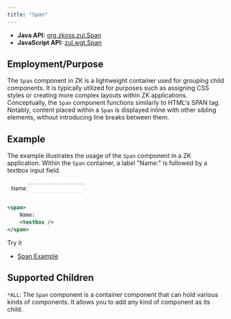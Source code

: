 ```yaml
---
title: "Span"
---
```



- **Java API:** [org.zkoss.zul.Span](https://www.zkoss.org/javadoc/latest/zk/org/zkoss/zul/Span.html)
- **JavaScript API:** [zul.wgt.Span](https://www.zkoss.org/javadoc/latest/jsdoc/classes/zul.wgt.Span.html)

## Employment/Purpose

The `Span` component in ZK is a lightweight container used for grouping child components. It is typically utilized for purposes such as assigning CSS styles or creating more complex layouts within ZK applications. Conceptually, the `Span` component functions similarly to HTML's SPAN tag. Notably, content placed within a `Span` is displayed inline with other sibling elements, without introducing line breaks between them.

## Example

The example illustrates the usage of the `Span` component in a ZK application. Within the `Span` container, a label "Name:" is followed by a textbox input field.

![Span Component Example](images/ZKComRef_Span_Example.png)

```xml
<span>
    Name:
    <textbox />
</span>
```

Try it

* [Span Example](https://zkfiddle.org/sample/1lopfso/1-ZK-Component-Reference-Span-Example?v=latest&t=Iceblue_Compact)


## Supported Children

`*ALL`: The `Span` component is a container component that can hold various kinds of components. It allows you to add any kind of component as its child.
